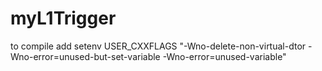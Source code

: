# myL1Trigger
to compile 
add setenv USER_CXXFLAGS "-Wno-delete-non-virtual-dtor -Wno-error=unused-but-set-variable -Wno-error=unused-variable"
